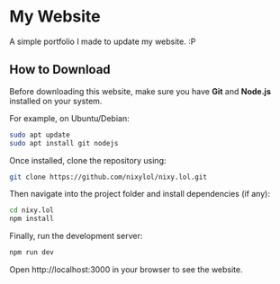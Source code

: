 # My Website

A simple portfolio I made to update my website. :P

## How to Download

Before downloading this website, make sure you have **Git** and **Node.js** installed on your system.

For example, on Ubuntu/Debian:

```bash
sudo apt update
sudo apt install git nodejs
```

Once installed, clone the repository using:

```bash
git clone https://github.com/nixylol/nixy.lol.git
```

Then navigate into the project folder and install dependencies (if any):

```bash
cd nixy.lol
npm install
```

Finally, run the development server:

```bash
npm run dev
```

Open http://localhost:3000 in your browser to see the website.
